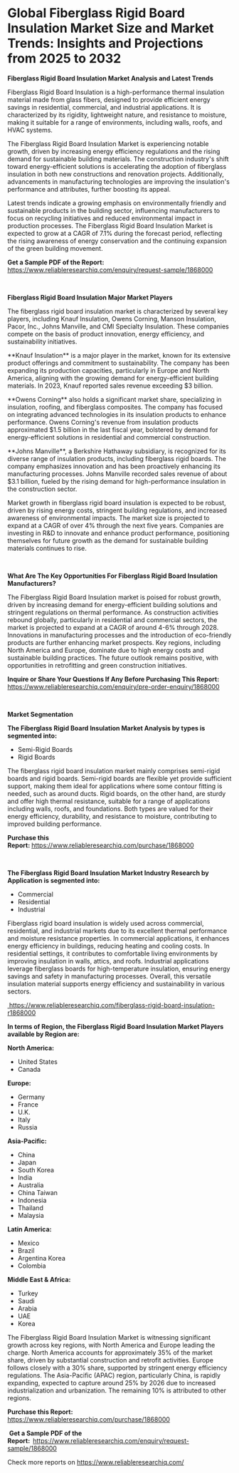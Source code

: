 <p><h1>Global Fiberglass Rigid Board Insulation Market Size and Market Trends: Insights and Projections from 2025 to 2032</h1></p><p><strong>Fiberglass Rigid Board Insulation Market Analysis and Latest Trends</strong></p>
<p><p>Fiberglass Rigid Board Insulation is a high-performance thermal insulation material made from glass fibers, designed to provide efficient energy savings in residential, commercial, and industrial applications. It is characterized by its rigidity, lightweight nature, and resistance to moisture, making it suitable for a range of environments, including walls, roofs, and HVAC systems. </p><p>The Fiberglass Rigid Board Insulation Market is experiencing notable growth, driven by increasing energy efficiency regulations and the rising demand for sustainable building materials. The construction industry's shift toward energy-efficient solutions is accelerating the adoption of fiberglass insulation in both new constructions and renovation projects. Additionally, advancements in manufacturing technologies are improving the insulation's performance and attributes, further boosting its appeal.</p><p>Latest trends indicate a growing emphasis on environmentally friendly and sustainable products in the building sector, influencing manufacturers to focus on recycling initiatives and reduced environmental impact in production processes. The Fiberglass Rigid Board Insulation Market is expected to grow at a CAGR of 7.1% during the forecast period, reflecting the rising awareness of energy conservation and the continuing expansion of the green building movement.</p></p>
<p><strong>Get a Sample PDF of the Report:&nbsp;</strong> <a href="https://www.reliableresearchiq.com/enquiry/request-sample/1868000?utm_campaign=3097&utm_medium=2&utm_source=Github&utm_content=ia&utm_term=01042025&utm_id=fiberglass-rigid-board-insulation">https://www.reliableresearchiq.com/enquiry/request-sample/1868000</a></p>
<p>&nbsp;</p>
<p><strong>Fiberglass Rigid Board Insulation Major Market Players</strong></p>
<p><p>The fiberglass rigid board insulation market is characterized by several key players, including Knauf Insulation, Owens Corning, Manson Insulation, Pacor, Inc., Johns Manville, and CMI Specialty Insulation. These companies compete on the basis of product innovation, energy efficiency, and sustainability initiatives.</p><p>**Knauf Insulation** is a major player in the market, known for its extensive product offerings and commitment to sustainability. The company has been expanding its production capacities, particularly in Europe and North America, aligning with the growing demand for energy-efficient building materials. In 2023, Knauf reported sales revenue exceeding $3 billion.</p><p>**Owens Corning** also holds a significant market share, specializing in insulation, roofing, and fiberglass composites. The company has focused on integrating advanced technologies in its insulation products to enhance performance. Owens Corning's revenue from insulation products approximated $1.5 billion in the last fiscal year, bolstered by demand for energy-efficient solutions in residential and commercial construction.</p><p>**Johns Manville**, a Berkshire Hathaway subsidiary, is recognized for its diverse range of insulation products, including fiberglass rigid boards. The company emphasizes innovation and has been proactively enhancing its manufacturing processes. Johns Manville recorded sales revenue of about $3.1 billion, fueled by the rising demand for high-performance insulation in the construction sector.</p><p>Market growth in fiberglass rigid board insulation is expected to be robust, driven by rising energy costs, stringent building regulations, and increased awareness of environmental impacts. The market size is projected to expand at a CAGR of over 4% through the next five years. Companies are investing in R&D to innovate and enhance product performance, positioning themselves for future growth as the demand for sustainable building materials continues to rise.</p></p>
<p>&nbsp;</p>
<p><strong>What Are The Key Opportunities For Fiberglass Rigid Board Insulation Manufacturers?</strong></p>
<p><p>The Fiberglass Rigid Board Insulation market is poised for robust growth, driven by increasing demand for energy-efficient building solutions and stringent regulations on thermal performance. As construction activities rebound globally, particularly in residential and commercial sectors, the market is projected to expand at a CAGR of around 4-6% through 2028. Innovations in manufacturing processes and the introduction of eco-friendly products are further enhancing market prospects. Key regions, including North America and Europe, dominate due to high energy costs and sustainable building practices. The future outlook remains positive, with opportunities in retrofitting and green construction initiatives.</p></p>
<p><strong>Inquire or Share Your Questions If Any Before Purchasing This Report:</strong> <a href="https://www.reliableresearchiq.com/enquiry/pre-order-enquiry/1868000?utm_campaign=3097&utm_medium=2&utm_source=Github&utm_content=ia&utm_term=01042025&utm_id=fiberglass-rigid-board-insulation">https://www.reliableresearchiq.com/enquiry/pre-order-enquiry/1868000</a></p>
<p>&nbsp;</p>
<p><strong>Market Segmentation</strong></p>
<p><strong>The Fiberglass Rigid Board Insulation Market Analysis by types is segmented into:</strong></p>
<p><ul><li>Semi-Rigid Boards</li><li>Rigid Boards</li></ul></p>
<p><p>The fiberglass rigid board insulation market mainly comprises semi-rigid boards and rigid boards. Semi-rigid boards are flexible yet provide sufficient support, making them ideal for applications where some contour fitting is needed, such as around ducts. Rigid boards, on the other hand, are sturdy and offer high thermal resistance, suitable for a range of applications including walls, roofs, and foundations. Both types are valued for their energy efficiency, durability, and resistance to moisture, contributing to improved building performance.</p></p>
<p><strong>Purchase this Report:&nbsp;</strong><a href="https://www.reliableresearchiq.com/purchase/1868000?utm_campaign=3097&utm_medium=2&utm_source=Github&utm_content=ia&utm_term=01042025&utm_id=fiberglass-rigid-board-insulation">https://www.reliableresearchiq.com/purchase/1868000</a></p>
<p>&nbsp;</p>
<p><strong>The Fiberglass Rigid Board Insulation Market Industry Research by Application is segmented into:</strong></p>
<p><ul><li>Commercial</li><li>Residential</li><li>Industrial</li></ul></p>
<p><p>Fiberglass rigid board insulation is widely used across commercial, residential, and industrial markets due to its excellent thermal performance and moisture resistance properties. In commercial applications, it enhances energy efficiency in buildings, reducing heating and cooling costs. In residential settings, it contributes to comfortable living environments by improving insulation in walls, attics, and roofs. Industrial applications leverage fiberglass boards for high-temperature insulation, ensuring energy savings and safety in manufacturing processes. Overall, this versatile insulation material supports energy efficiency and sustainability in various sectors.</p></p>
<p><a href="https://www.reliableresearchiq.com/fiberglass-rigid-board-insulation-r1868000?utm_campaign=3097&utm_medium=2&utm_source=Github&utm_content=ia&utm_term=01042025&utm_id=fiberglass-rigid-board-insulation">&nbsp;https://www.reliableresearchiq.com/fiberglass-rigid-board-insulation-r1868000</a></p>
<p><strong>In terms of Region, the Fiberglass Rigid Board Insulation Market Players available by Region are:</strong></p>
<p>
    <p> <strong> North America: </strong>
        <ul>
            <li>United States</li>
            <li>Canada</li>
        </ul>
        </p> 
    <p> <strong> Europe: </strong>
        <ul>
            <li>Germany</li>
            <li>France</li>
            <li>U.K.</li>
            <li>Italy</li>
            <li>Russia</li>
        </ul>
        </p> 
    <p> <strong> Asia-Pacific: </strong>
        <ul>
            <li>China</li>
            <li>Japan</li>
            <li>South Korea</li>
            <li>India</li>
            <li>Australia</li>
            <li>China Taiwan</li>
            <li>Indonesia</li>
            <li>Thailand</li>
            <li>Malaysia</li>
        </ul>
        </p> 
    <p> <strong> Latin America: </strong>
        <ul>
            <li>Mexico</li>
            <li>Brazil</li>
            <li>Argentina Korea</li>
            <li>Colombia</li>
        </ul>
        </p> 
    <p> <strong> Middle East & Africa: </strong>
        <ul>
            <li>Turkey</li>
            <li>Saudi</li>
            <li>Arabia</li>
            <li>UAE</li>
            <li>Korea</li>
        </ul>
    </p>
    </p>
<p><p>The Fiberglass Rigid Board Insulation Market is witnessing significant growth across key regions, with North America and Europe leading the charge. North America accounts for approximately 35% of the market share, driven by substantial construction and retrofit activities. Europe follows closely with a 30% share, supported by stringent energy efficiency regulations. The Asia-Pacific (APAC) region, particularly China, is rapidly expanding, expected to capture around 25% by 2026 due to increased industrialization and urbanization. The remaining 10% is attributed to other regions.</p></p>
<p><strong>Purchase this Report: </strong><a href="https://www.reliableresearchiq.com/purchase/1868000?utm_campaign=3097&utm_medium=2&utm_source=Github&utm_content=ia&utm_term=01042025&utm_id=fiberglass-rigid-board-insulation">https://www.reliableresearchiq.com/purchase/1868000</a></p>
<p>&nbsp;<strong>Get a Sample PDF of the Report:&nbsp;&nbsp;</strong><a href="https://www.reliableresearchiq.com/enquiry/request-sample/1868000?utm_campaign=3097&utm_medium=2&utm_source=Github&utm_content=ia&utm_term=01042025&utm_id=fiberglass-rigid-board-insulation">https://www.reliableresearchiq.com/enquiry/request-sample/1868000</a></p>
<p><strong></strong></p>
<p>Check more reports on <a href="https://www.reliableresearchiq.com/?utm_campaign=3097&utm_medium=2&utm_source=Github&utm_content=ia&utm_term=01042025&utm_id=fiberglass-rigid-board-insulation">https://www.reliableresearchiq.com/</a></p>
